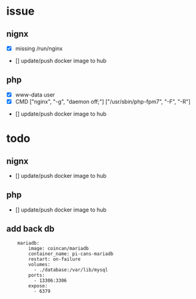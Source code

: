 # issue
## nignx
- [x] missing /run/nginx 
- [] update/push docker image to hub 

## php
- [x] www-data user
- [x] CMD ["nginx", "-g", "daemon off;"]  ["/usr/sbin/php-fpm7", "-F", "-R"]
- [] update/push docker image to hub



# todo
## nignx
- [] update/push docker image to hub 

## php
- [] update/push docker image to hub


## add back db
```
    mariadb:
        image: coincan/mariadb
        container_name: pi-cans-mariadb
        restart: on-failure
        volumes:
          - ./database:/var/lib/mysql
        ports:
          - 13306:3306
        expose:
          - 6379
```